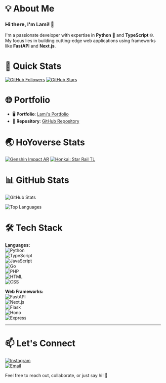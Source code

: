 # 💡 About Me

### Hi there, I'm **Lami**! 👋

I'm a passionate developer with expertise in **Python** 🐍 and **TypeScript** 🌐. My focus lies in building cutting-edge web applications using frameworks like **FastAPI** and **Next.js**. 

# 🚀 Quick Stats

[![GitHub Followers](https://img.shields.io/github/followers/lqm1?style=for-the-badge&logo=github)](https://github.com/lqm1?tab=followers)
[![GitHub Stars](https://img.shields.io/github/stars/lqm1?style=for-the-badge&logo=github)](https://github.com/lqm1?tab=repositories)

# 🌐 Portfolio

- 🖥️ **Portfolio**: [Lami's Portfolio](https://lqm1.github.io/)
- 📂 **Repository**: [GitHub Repository](https://github.com/lqm1/lqm1.github.io)

# 🌏 HoYoverse Stats

[![Genshin Impact AR](https://enka-badges.lami.workers.dev/genshin/895578273/ar?style=for-the-badge)](https://enka.network/u/895578273/)
[![Honkai: Star Rail TL](https://enka-badges.lami.workers.dev/hsr/834466088/tl?style=for-the-badge)](https://enka.network/hsr/834466088/)

# 📊 GitHub Stats

![GitHub Stats](https://github-readme-stats.vercel.app/api?username=lqm1&show_icons=true&count_private=true&hide=prs,issues,contribs&theme=tokyonight)

![Top Languages](https://github-readme-stats.vercel.app/api/top-langs/?username=lqm1&layout=compact&theme=tokyonight)

# 🛠️ Tech Stack

**Languages:**  
![Python](https://img.shields.io/badge/Python-3776AB?style=for-the-badge&logo=python&logoColor=white)  
![TypeScript](https://img.shields.io/badge/TypeScript-007ACC?style=for-the-badge&logo=typescript&logoColor=white)  
![JavaScript](https://img.shields.io/badge/JavaScript-F7DF1E?style=for-the-badge&logo=javascript&logoColor=black)  
![Go](https://img.shields.io/badge/Go-00ADD8?style=for-the-badge&logo=go&logoColor=white)  
![PHP](https://img.shields.io/badge/PHP-777BB4?style=for-the-badge&logo=php&logoColor=white)  
![HTML](https://img.shields.io/badge/HTML5-E34F26?style=for-the-badge&logo=html5&logoColor=white)  
![CSS](https://img.shields.io/badge/CSS3-1572B6?style=for-the-badge&logo=css3&logoColor=white)

**Web Frameworks:**  
![FastAPI](https://img.shields.io/badge/FastAPI-009688?style=for-the-badge&logo=fastapi&logoColor=white)  
![Next.js](https://img.shields.io/badge/Next.js-000000?style=for-the-badge&logo=next.js&logoColor=white)  
![Flask](https://img.shields.io/badge/Flask-000000?style=for-the-badge&logo=flask&logoColor=white)  
![Hono](https://img.shields.io/badge/Hono-E34F26?style=for-the-badge&logo=html5&logoColor=white)  
![Express](https://img.shields.io/badge/Express-000000?style=for-the-badge&logo=express&logoColor=white)

---

# 📫 Let's Connect

[![Instagram](https://img.shields.io/badge/-Instagram-E4405F?style=for-the-badge&logo=Instagram&logoColor=white)](https://www.instagram.com/kohnoselami)  
[![Email](https://img.shields.io/badge/-Email-D14836?style=for-the-badge&logo=Gmail&logoColor=white)](mailto:info@lami.anonaddy.com)

Feel free to reach out, collaborate, or just say hi! 🚀
